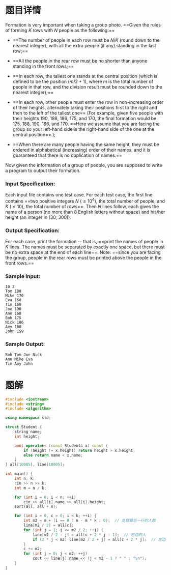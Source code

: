 # 题目详情
Formation is very important when taking a group photo. ==Given the rules of forming $K$ rows with $N$ people as the following:==

*   ==The number of people in each row must be $N/K$ (round down to the nearest integer), with all the extra people (if any) standing in the last row;==
    
*   ==All the people in the rear row must be no shorter than anyone standing in the front rows;==
    
*   ==In each row, the tallest one stands at the central position (which is defined to be the position $(m/2+1)$, where $m$ is the total number of people in that row, and the division result must be rounded down to the nearest integer);==
    
*   ==In each row, other people must enter the row in non-increasing order of their heights, alternately taking their positions first to the right and then to the left of the tallest one== (For example, given five people with their heights 190, 188, 186, 175, and 170, the final formation would be 175, 188, 190, 186, and 170. ==Here we assume that you are facing the group so your left-hand side is the right-hand side of the one at the central position==.);
    
*   ==When there are many people having the same height, they must be ordered in alphabetical (increasing) order of their names, and it is guaranteed that there is no duplication of names.==

Now given the information of a group of people, you are supposed to write a program to output their formation.

### Input Specification:

Each input file contains one test case. For each test case, the first line contains ==two positive integers $N$ ($\le 10^4$), the total number of people, and $K$ ($\le 10$), the total number of rows==. Then $N$ lines follow, each gives the name of a person (no more than 8 English letters without space) and his/her height (an integer in \[30, 300\]).

### Output Specification:

For each case, print the formation -- that is, ==print the names of people in $K$ lines. The names must be separated by exactly one space, but there must be no extra space at the end of each line==. Note: ==since you are facing the group, people in the rear rows must be printed above the people in the front rows.==

### Sample Input:

    10 3
    Tom 188
    Mike 170
    Eva 168
    Tim 160
    Joe 190
    Ann 168
    Bob 175
    Nick 186
    Amy 160
    John 159


### Sample Output:

    Bob Tom Joe Nick
    Ann Mike Eva
    Tim Amy John
# 题解

```cpp
#include <iostream>
#include <string>
#include <algorithm>

using namespace std;

struct Student {
    string name;
    int height;

    bool operator< (const Student& x) const {
        if (height != x.height) return height > x.height;
        else return name < x.name;
    }
} all[10005], line[10005];

int main() {
    int n, k;
    cin >> n >> k;
    int m = n / k;

    for (int i = 0; i < n; ++i)
        cin >> all[i].name >> all[i].height;
    sort(all, all + n);

    for (int i = 0, c = 0; i < k; ++i) {
        int m2 = m + (i == 0 ? n - m * k : 0);  // 处理最后一行的人数
        line[m2 / 2] = all[c];
        for (int j = 1; j <= m2 / 2; ++j) {
            line[m2 / 2 - j] = all[c + 2 * j - 1];  // 右边的人
            if (2 * j < m2) line[m2 / 2 + j] = all[c + 2 * j];  // 左边的人
        }
        c += m2;
        for (int j = 0; j < m2; ++j)
            cout << line[j].name << (j < m2 - 1 ? " " : "\n");
    }
}
```

